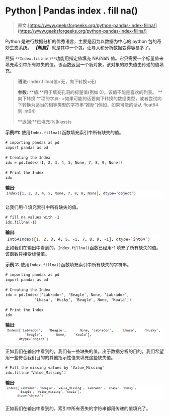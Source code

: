 # Python | Pandas index . fill na()

> 原文:[https://www.geeksforgeeks.org/python-pandas-index-fillna/](https://www.geeksforgeeks.org/python-pandas-index-fillna/)

Python 是进行数据分析的优秀语言，主要是因为以数据为中心的 python 包的奇妙生态系统。 ***【熊猫】*** 就是其中一个包，让导入和分析数据变得容易多了。

熊猫 `**Index.fillna()**`功能用指定值填充 NA/NaN 值。它只需要一个标量值来填充索引中所有缺失的值。该函数返回一个新对象，该对象的缺失值由传递的值填充。

> **语法:** Index.fillna(值=无，向下转换=无)
> 
> **参数:**
> **值:**用于填充孔洞的标量值(例如 0)。该值不能是喜欢的列表。
> **向下转换:**项的字典- >如果可能的话要向下转换的数据类型，或者尝试向下转换为适当的相等类型的字符串“推断”(例如，如果可能的话从 float64 到 int64)
> 
> **返回:**已填充:%(klass)s

**示例#1:** 使用`Index.fillna()`函数填充索引中所有缺失的值。

```
# importing pandas as pd
import pandas as pd

# Creating the Index
idx = pd.Index([1, 2, 3, 4, 5, None, 7, 8, 9, None])

# Print the Index
idx
```

**输出:**
![](img/56c81c996cfa970c7b60596d086653be.png)

让我们用-1 填充索引中所有缺失的值。

```
# fill na values with -1
idx.fillna(-1)
```

**输出:**
![](img/4d6b52921342205a2ed00283f014a123.png)
正如我们在输出中看到的，`Index.fillna()`函数已经用-1 填充了所有缺失的值。该函数只接受标量值。

**示例 2:** 使用`Index.fillna()`函数填充索引中所有缺失的字符串。

```
# importing pandas as pd
import pandas as pd

# Creating the Index
idx = pd.Index(['Labrador', 'Beagle', None, 'Labrador', 
             'Lhasa', 'Husky', 'Beagle', None, 'Koala'])

# Print the Index
idx
```

**输出:**
![](img/8c4825daf52948ebf4c90529bdfcd194.png)
正如我们在输出中看到的，我们有一些缺失的值。出于数据分析的目的，我们希望用一些符合我们目的的其他指示性值来填充这些缺失值。

```
# Fill the missing values by 'Value_Missing'
idx.fillna('Value_Missing')
```

**输出:**
![](img/7ecf269f3efacb2578601739d15a222b.png)

正如我们在输出中看到的，索引中所有丢失的字符串都用传递的值填充了。